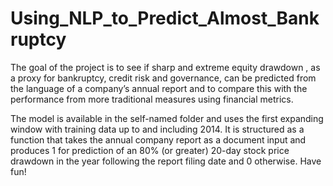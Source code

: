 # Using_NLP_to_Predict_Almost_Bankruptcy
The goal of the project is to see if sharp and extreme equity drawdown , as a proxy for bankruptcy, credit risk and governance, can be predicted from the language of a company’s annual report and to compare this with the performance from more traditional measures using financial metrics.

The model is available in the self-named folder and uses the first expanding window with training data up to and including 2014. It is structured as a function that takes the annual company report as a document input and produces 1 for prediction of an 80% (or greater) 20-day stock price drawdown in the year following the report filing date and 0 otherwise. Have fun!
